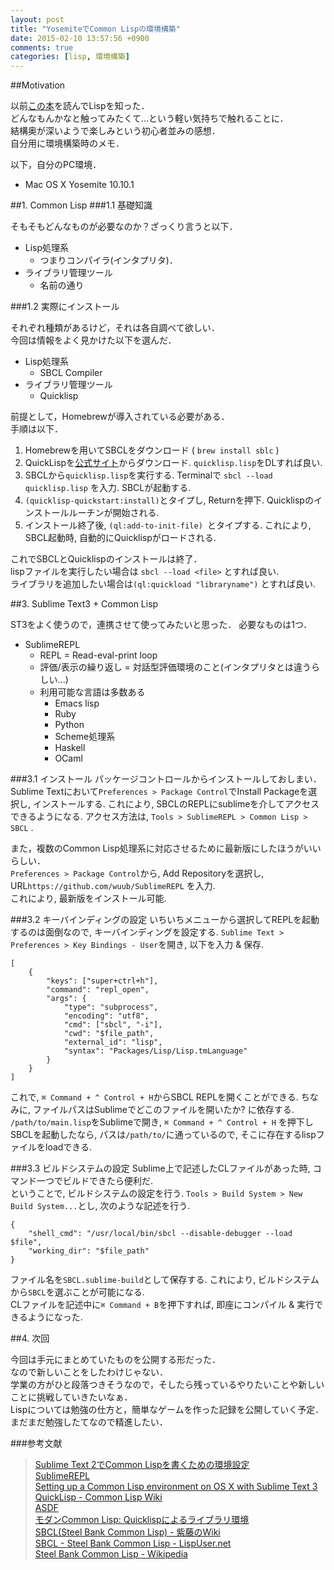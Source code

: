 ```yaml
---
layout: post
title: "YosemiteでCommon Lispの環境構築"
date: 2015-02-10 13:57:56 +0900
comments: true
categories: [lisp, 環境構築]
---
```


##Motivation

以前[この本](http://www.amazon.co.jp/コーディングを支える技術-%7E成り立ちから学ぶプログラミング作法-WEB-PRESS-plus/dp/477415654X/ref=sr_1_1?ie=UTF8&qid=1423594846&sr=8-1&keywords=コーディングを支える技術)を読んでLispを知った．  
どんなもんかなと触ってみたくて...という軽い気持ちで触れることに．  
結構奥が深いようで楽しみという初心者並みの感想．  
自分用に環境構築時のメモ．  

<!-- more -->

以下，自分のPC環境．

* Mac OS X Yosemite 10.10.1

##1. Common Lisp
###1.1 基礎知識

そもそもどんなものが必要なのか？ざっくり言うと以下．

* Lisp処理系
	* つまりコンパイラ(インタプリタ)．
* ライブラリ管理ツール
	* 名前の通り

###1.2 実際にインストール

それぞれ種類があるけど，それは各自調べて欲しい．  
今回は情報をよく見かけた以下を選んだ．  

* Lisp処理系
	* SBCL Compiler
* ライブラリ管理ツール
	* Quicklisp

前提として，Homebrewが導入されている必要がある．  
手順は以下．  

1. Homebrewを用いてSBCLをダウンロード ( `brew install sblc` )
2. QuickLispを[公式サイト](http://www.quicklisp.org/beta/#installation)からダウンロード. `quicklisp.lisp`をDLすれば良い.
3. SBCLから`quicklisp.lisp`を実行する. Terminalで `sbcl --load quicklisp.lisp` を入力. SBCLが起動する.
4. `(quicklisp-quickstart:install)`とタイプし, Returnを押下. Quicklispのインストールルーチンが開始される.
5. インストール終了後, `(ql:add-to-init-file) `とタイプする. これにより, SBCL起動時, 自動的にQuicklispがロードされる.

これでSBCLとQuicklispのインストールは終了．  
lispファイルを実行したい場合は `sbcl --load <file>` とすれば良い.   
ライブラリを追加したい場合は`(ql:quickload "libraryname")` とすれば良い.  

##3. Sublime Text3 + Common Lisp

ST3をよく使うので，連携させて使ってみたいと思った．
必要なものは1つ．

* SublimeREPL
	* REPL = Read-eval-print loop
	* 評価/表示の繰り返し = 対話型評価環境のこと(インタプリタとは違うらしい...)
	* 利用可能な言語は多数ある
		* Emacs lisp
		* Ruby
		* Python
		* Scheme処理系
		* Haskell
		* OCaml

###3.1 インストール
パッケージコントロールからインストールしておしまい．  
Sublime Textにおいて`Preferences > Package Control`でInstall Packageを選択し, インストールする. 
これにより, SBCLのREPLにsublimeを介してアクセスできるようになる. アクセス方法は, `Tools > SublimeREPL > Common Lisp > SBCL` .  

また，複数のCommon Lisp処理系に対応させるために最新版にしたほうがいいらしい．  
 `Preferences > Package Control`から, Add Repositoryを選択し, URL`https://github.com/wuub/SublimeREPL` を入力.   
これにより, 最新版をインストール可能.

###3.2 キーバインディングの設定
いちいちメニューから選択してREPLを起動するのは面倒なので, キーバインディングを設定する. `Sublime Text > Preferences > Key Bindings - User`を開き, 以下を入力 & 保存.
```
[
    {
        "keys": ["super+ctrl+h"],
        "command": "repl_open",
        "args": {
            "type": "subprocess",
            "encoding": "utf8",
            "cmd": ["sbcl", "-i"],
            "cwd": "$file_path",
            "external_id": "lisp",
            "syntax": "Packages/Lisp/Lisp.tmLanguage"
        }
    }
]
```
これで, `⌘ Command + ^ Control + H`からSBCL REPLを開くことができる. ちなみに, ファイルパスはSublimeでどこのファイルを開いたか? に依存する. `/path/to/main.lisp`をSublimeで開き, `⌘ Command + ^ Control + H` を押下しSBCLを起動したなら, パスは`/path/to/`に通っているので, そこに存在するlispファイルをloadできる.

###3.3 ビルドシステムの設定
Sublime上で記述したCLファイルがあった時, コマンド一つでビルドできたら便利だ.   
ということで, ビルドシステムの設定を行う. `Tools > Build System > New Build System...`とし, 次のような記述を行う.
```
{
    "shell_cmd": "/usr/local/bin/sbcl --disable-debugger --load $file",
    "working_dir": "$file_path"
}
```
ファイル名を`SBCL.sublime-build`として保存する. これにより, ビルドシステムから`SBCL`を選ぶことが可能になる.   
CLファイルを記述中に`⌘ Command + B`を押下すれば, 即座にコンパイル & 実行できるようになった.

##4. 次回

今回は手元にまとめていたものを公開する形だった．  
なので新しいことをしたわけじゃない．  
学業の方がひと段落つきそうなので，そしたら残っているやりたいことや新しいことに挑戦していきたいなぁ．  
Lispについては勉強の仕方と，簡単なゲームを作った記録を公開していく予定．  
まだまだ勉強したてなので精進したい．

###参考文献
>[Sublime Text 2でCommon Lispを書くための環境設定](http://blog.8arrow.org/entry/2013/12/19/183508)  
>[SublimeREPL](https://github.com/wuub/SublimeREPL)  
>[Setting up a Common Lisp environment on OS X with Sublime Text 3](http://marktrapp.com/blog/2014/01/20/lisp-with-os-x-sublime-text/)  
>[QuickLisp - Common Lisp Wiki](http://ja.common-lisp.wikia.com/wiki/QuickLisp)   
>[ASDF](http://cl.cddddr.org/index.cgi?ASDF)   
>[モダンCommon Lisp: Quicklispによるライブラリ環境](http://dev.ariel-networks.com/wp/archives/365)  
>[SBCL(Steel Bank Common Lisp) - 紫藤のWiki](https://sites.google.com/site/shidoinfo/Home/programing-lang/関数型プログラミング言語/lisp/common-lisp/common-lisp-処理系/sbclsteel-bank-common-lisp)   
>[SBCL - Steel Bank Common Lisp - LispUser.net](http://lispuser.net/commonlisp/sbcl.html)   
>[Steel Bank Common Lisp - Wikipedia](http://en.wikipedia.org/wiki/Steel_Bank_Common_Lisp)
